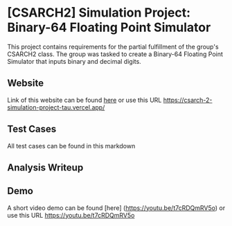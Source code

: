 # [CSARCH2] Simulation Project: Binary-64 Floating Point Simulator

This project contains requirements for the partial fulfillment of the group's CSARCH2 class. The group was tasked to create a Binary-64 Floating Point Simulator that inputs binary and decimal digits.

## Website
Link of this website can be found [here](https://csarch-2-simulation-project-tau.vercel.app/) or use this URL https://csarch-2-simulation-project-tau.vercel.app/

## Test Cases
All test cases can be found in this markdown 

## Analysis Writeup

## Demo
A short video demo can be found [here] (https://youtu.be/t7cRDQmRV5o) or use this URL https://youtu.be/t7cRDQmRV5o


